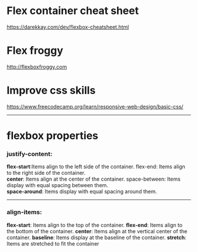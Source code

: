 
# Flex container cheat sheet

<https://darekkay.com/dev/flexbox-cheatsheet.html>

# Flex froggy 

<http://flexboxfroggy.com>


# Improve css skills
<https://www.freecodecamp.org/learn/responsive-web-design/basic-css/>

---

# flexbox properties


### justify-content:
**flex-start**:Items align to the left side of the container. flex-end: Items align to the right side of the container. <br>
**center**: Items align at the center of the container. space-between: Items display with equal spacing between them. <br>
**space-around**: Items display with equal spacing around them.<br>

--- 

### align-items:
**flex-start**: Items align to the top of the container.
**flex-end**: Items align to the bottom of the container.
**center**: Items align at the vertical center of the container.
**baseline**: Items display at the baseline of the container.
**stretch**: Items are stretched to fit the container